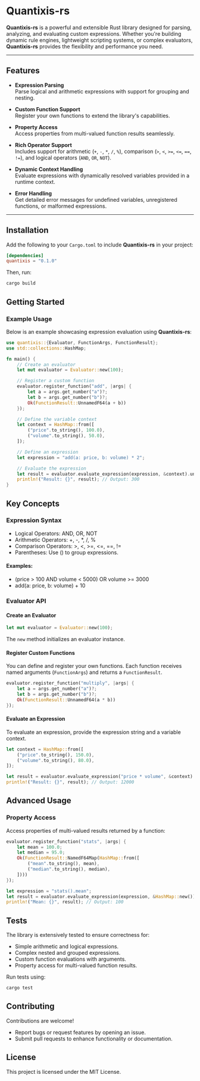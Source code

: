 # **Quantixis-rs**

**Quantixis-rs** is a powerful and extensible Rust library designed for parsing, analyzing, and evaluating custom expressions. Whether you're building dynamic rule engines, lightweight scripting systems, or complex evaluators, **Quantixis-rs** provides the flexibility and performance you need.

---

## **Features**

- **Expression Parsing**  
  Parse logical and arithmetic expressions with support for grouping and nesting.

- **Custom Function Support**  
  Register your own functions to extend the library's capabilities.

- **Property Access**  
  Access properties from multi-valued function results seamlessly.

- **Rich Operator Support**  
  Includes support for arithmetic (`+`, `-`, `*`, `/`, `%`), comparison (`>`, `<`, `>=`, `<=`, `==`, `!=`), and logical operators (`AND`, `OR`, `NOT`).

- **Dynamic Context Handling**  
  Evaluate expressions with dynamically resolved variables provided in a runtime context.

- **Error Handling**  
  Get detailed error messages for undefined variables, unregistered functions, or malformed expressions.

---

## **Installation**

Add the following to your `Cargo.toml` to include **Quantixis-rs** in your project:

```toml
[dependencies]
quantixis = "0.1.0"
```

Then, run:

```sh
cargo build
```

## **Getting Started**

### Example Usage

Below is an example showcasing expression evaluation using **Quantixis-rs**:

```rust
use quantixis::{Evaluator, FunctionArgs, FunctionResult};
use std::collections::HashMap;

fn main() {
    // Create an evaluator
    let mut evaluator = Evaluator::new(100);

    // Register a custom function
    evaluator.register_function("add", |args| {
        let a = args.get_number("a")?;
        let b = args.get_number("b")?;
        Ok(FunctionResult::UnnamedF64(a + b))
    });

    // Define the variable context
    let context = HashMap::from([
        ("price".to_string(), 100.0),
        ("volume".to_string(), 50.0),
    ]);

    // Define an expression
    let expression = "add(a: price, b: volume) * 2";

    // Evaluate the expression
    let result = evaluator.evaluate_expression(expression, &context).unwrap();
    println!("Result: {}", result); // Output: 300
}
```

## Key Concepts

### Expression Syntax

- Logical Operators: AND, OR, NOT
- Arithmetic Operators: +, -, *, /, %
- Comparison Operators: >, <, >=, <=, ==, !=
- Parentheses: Use () to group expressions.

#### Examples:

- (price > 100 AND volume < 5000) OR volume >= 3000
- add(a: price, b: volume) + 10

### Evaluator API

#### Create an Evaluator

```rust
let mut evaluator = Evaluator::new(100);
```

The `new` method initializes an evaluator instance.

#### Register Custom Functions

You can define and register your own functions. Each function receives named arguments (`FunctionArgs`) and returns a `FunctionResult`.

```rust
evaluator.register_function("multiply", |args| {
    let a = args.get_number("a")?;
    let b = args.get_number("b")?;
    Ok(FunctionResult::UnnamedF64(a * b))
});
```

#### Evaluate an Expression

To evaluate an expression, provide the expression string and a variable context.

```rust
let context = HashMap::from([
    ("price".to_string(), 150.0),
    ("volume".to_string(), 80.0),
]);

let result = evaluator.evaluate_expression("price * volume", &context).unwrap();
println!("Result: {}", result); // Output: 12000
```

## Advanced Usage

### Property Access

Access properties of multi-valued results returned by a function:

```rust
evaluator.register_function("stats", |args| {
    let mean = 100.0;
    let median = 95.0;
    Ok(FunctionResult::NamedF64Map(HashMap::from([
        ("mean".to_string(), mean),
        ("median".to_string(), median),
    ])))
});

let expression = "stats().mean";
let result = evaluator.evaluate_expression(expression, &HashMap::new()).unwrap();
println!("Mean: {}", result); // Output: 100
```

## Tests

The library is extensively tested to ensure correctness for:

- Simple arithmetic and logical expressions.
- Complex nested and grouped expressions.
- Custom function evaluations with arguments.
- Property access for multi-valued function results.

Run tests using:

```sh
cargo test
```

## Contributing

Contributions are welcome!

- Report bugs or request features by opening an issue.
- Submit pull requests to enhance functionality or documentation.

## License

This project is licensed under the MIT License.
